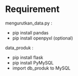 # Requirement

mengurutkan_data.py :
- pip install pandas
- pip install openpyxl (optional)

data_produk :
- pip install flask
- pip install PyMySQL
- import db_produk to MySQL
